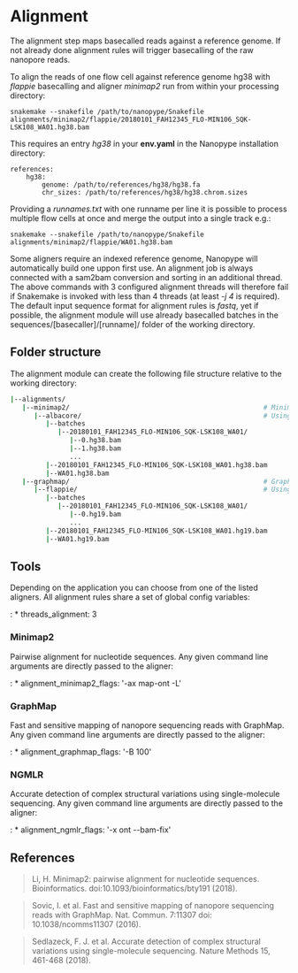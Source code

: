 # Alignment

The alignment step maps basecalled reads against a reference genome. If not already done alignment rules will trigger basecalling of the raw nanopore reads.

To align the reads of one flow cell against reference genome hg38 with *flappie* basecalling and aligner *minimap2* run from within your processing directory:

    snakemake --snakefile /path/to/nanopype/Snakefile alignments/minimap2/flappie/20180101_FAH12345_FLO-MIN106_SQK-LSK108_WA01.hg38.bam

This requires an entry *hg38* in your **env.yaml** in the Nanopype installation directory:

    references:
        hg38:
            genome: /path/to/references/hg38/hg38.fa
            chr_sizes: /path/to/references/hg38/hg38.chrom.sizes

Providing a *runnames.txt* with one runname per line it is possible to process multiple flow cells at once and merge the output into a single track e.g.:

    snakemake --snakefile /path/to/nanopype/Snakefile alignments/minimap2/flappie/WA01.hg38.bam

Some aligners require an indexed reference genome, Nanopype will automatically build one uppon first use. An alignment job is always connected with a sam2bam conversion and sorting in an additional thread. The above commands with 3 configured alignment threads will therefore fail if Snakemake is invoked with less than 4 threads (at least *-j 4* is required). The default input sequence format for alignment rules is *fastq*, yet if possible, the alignment module will use already basecalled batches in the sequences/[basecaller]/[runname]/ folder of the working directory.

## Folder structure

The alignment module can create the following file structure relative to the working directory:

```sh
|--alignments/
   |--minimap2/                                                 # Minimap2 alignment
      |--albacore/                                              # Using albacore basecalling
         |--batches
            |--20180101_FAH12345_FLO-MIN106_SQK-LSK108_WA01/
               |--0.hg38.bam
               |--1.hg38.bam
               ...
         |--20180101_FAH12345_FLO-MIN106_SQK-LSK108_WA01.hg38.bam
         |--WA01.hg38.bam
   |--graphmap/                                                 # GraphMap alignment
      |--flappie/                                               # Using flappie basecalling
         |--batches
            |--20180101_FAH12345_FLO-MIN106_SQK-LSK108_WA01/
               |--0.hg19.bam
               ...
         |--20180101_FAH12345_FLO-MIN106_SQK-LSK108_WA01.hg19.bam
         |--WA01.hg19.bam
```

## Tools

Depending on the application you can choose from one of the listed aligners. All alignment rules share a set of global config variables:

:   * threads_alignment: 3

### Minimap2

Pairwise alignment for nucleotide sequences. Any given command line arguments are directly passed to the aligner:

:   * alignment_minimap2_flags: '-ax map-ont -L'

### GraphMap

Fast and sensitive mapping of nanopore sequencing reads with GraphMap. Any given command line arguments are directly passed to the aligner:

:   * alignment_graphmap_flags: '-B 100'

### NGMLR

Accurate detection of complex structural variations using single-molecule sequencing. Any given command line arguments are directly passed to the aligner:

:   * alignment_ngmlr_flags: '-x ont --bam-fix'

## References

>Li, H. Minimap2: pairwise alignment for nucleotide sequences. Bioinformatics. doi:10.1093/bioinformatics/bty191 (2018).

>Sovic, I. et al. Fast and sensitive mapping of nanopore sequencing reads with GraphMap. Nat. Commun. 7:11307 doi: 10.1038/ncomms11307 (2016).

>Sedlazeck, F. J. et al. Accurate detection of complex structural variations using single-molecule sequencing. Nature Methods 15, 461-468 (2018).

